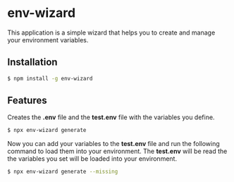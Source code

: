# env-wizard

This application is a simple wizard that helps you to create and manage your environment variables.

## Installation

```bash
$ npm install -g env-wizard
```

## Features

Creates the **.env** file and the **test.env** file with the variables you define.

```bash
$ npx env-wizard generate
```

Now you can add your variables to the **test.env** file and run the following command to load them into your environment. The **test.env** will be read the the variables you set will be loaded into your environment.

```bash
$ npx env-wizard generate --missing
```
